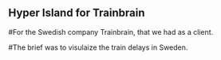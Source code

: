 ## Hyper Island for Trainbrain

#For the Swedish company Trainbrain, that we had as a client.

#The brief was to visulaize the train delays in Sweden. 

